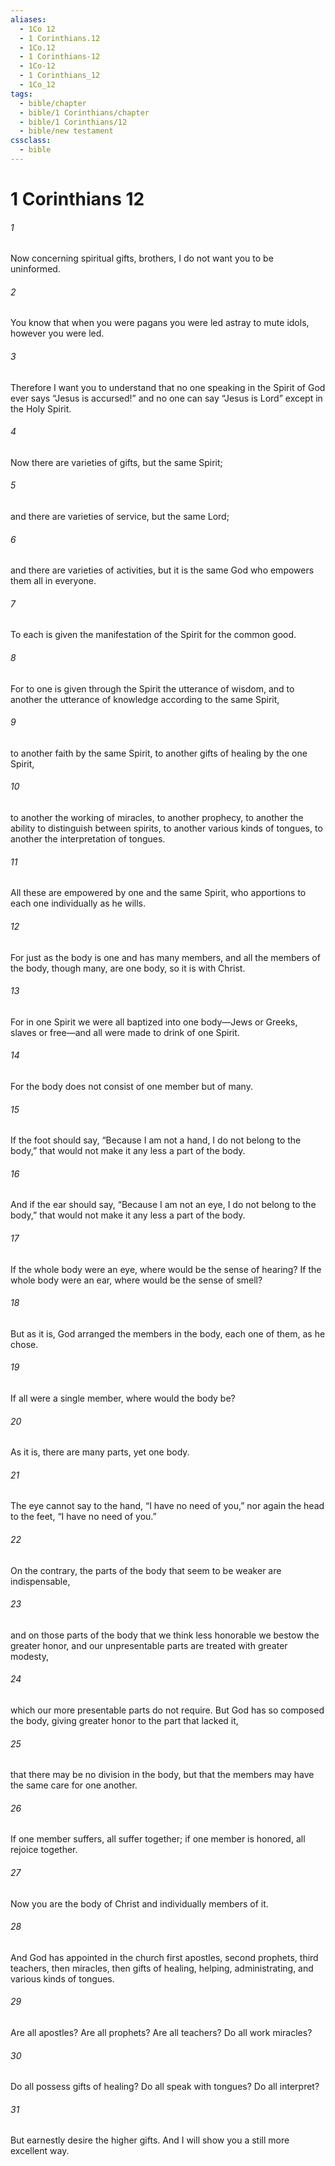 ```yaml
---
aliases:
  - 1Co 12
  - 1 Corinthians.12
  - 1Co.12
  - 1 Corinthians-12
  - 1Co-12
  - 1 Corinthians_12
  - 1Co_12
tags:
  - bible/chapter
  - bible/1 Corinthians/chapter
  - bible/1 Corinthians/12
  - bible/new testament
cssclass:
  - bible
---
```


# 1 Corinthians 12

###### 1
Now concerning spiritual gifts, brothers, I do not want you to be uninformed.
###### 2
You know that when you were pagans you were led astray to mute idols, however you were led.
###### 3
Therefore I want you to understand that no one speaking in the Spirit of God ever says “Jesus is accursed!” and no one can say “Jesus is Lord” except in the Holy Spirit.
###### 4
Now there are varieties of gifts, but the same Spirit;
###### 5
and there are varieties of service, but the same Lord;
###### 6
and there are varieties of activities, but it is the same God who empowers them all in everyone.
###### 7
To each is given the manifestation of the Spirit for the common good.
###### 8
For to one is given through the Spirit the utterance of wisdom, and to another the utterance of knowledge according to the same Spirit,
###### 9
to another faith by the same Spirit, to another gifts of healing by the one Spirit,
###### 10
to another the working of miracles, to another prophecy, to another the ability to distinguish between spirits, to another various kinds of tongues, to another the interpretation of tongues.
###### 11
All these are empowered by one and the same Spirit, who apportions to each one individually as he wills.
###### 12
For just as the body is one and has many members, and all the members of the body, though many, are one body, so it is with Christ.
###### 13
For in one Spirit we were all baptized into one body—Jews or Greeks, slaves or free—and all were made to drink of one Spirit.
###### 14
For the body does not consist of one member but of many.
###### 15
If the foot should say, “Because I am not a hand, I do not belong to the body,” that would not make it any less a part of the body.
###### 16
And if the ear should say, “Because I am not an eye, I do not belong to the body,” that would not make it any less a part of the body.
###### 17
If the whole body were an eye, where would be the sense of hearing? If the whole body were an ear, where would be the sense of smell?
###### 18
But as it is, God arranged the members in the body, each one of them, as he chose.
###### 19
If all were a single member, where would the body be?
###### 20
As it is, there are many parts, yet one body.
###### 21
The eye cannot say to the hand, “I have no need of you,” nor again the head to the feet, “I have no need of you.”
###### 22
On the contrary, the parts of the body that seem to be weaker are indispensable,
###### 23
and on those parts of the body that we think less honorable we bestow the greater honor, and our unpresentable parts are treated with greater modesty,
###### 24
which our more presentable parts do not require. But God has so composed the body, giving greater honor to the part that lacked it,
###### 25
that there may be no division in the body, but that the members may have the same care for one another.
###### 26
If one member suffers, all suffer together; if one member is honored, all rejoice together.
###### 27
Now you are the body of Christ and individually members of it.
###### 28
And God has appointed in the church first apostles, second prophets, third teachers, then miracles, then gifts of healing, helping, administrating, and various kinds of tongues.
###### 29
Are all apostles? Are all prophets? Are all teachers? Do all work miracles?
###### 30
Do all possess gifts of healing? Do all speak with tongues? Do all interpret?
###### 31
But earnestly desire the higher gifts. And I will show you a still more excellent way.


